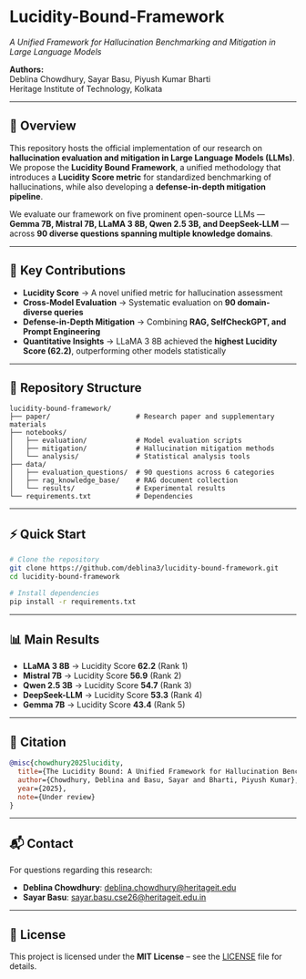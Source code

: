 # **Lucidity-Bound-Framework**  
*A Unified Framework for Hallucination Benchmarking and Mitigation in Large Language Models*  

**Authors:**  
Deblina Chowdhury, Sayar Basu, Piyush Kumar Bharti  
Heritage Institute of Technology, Kolkata  

---

## 📘 Overview  

This repository hosts the official implementation of our research on **hallucination evaluation and mitigation in Large Language Models (LLMs)**. We propose the **Lucidity Bound Framework**, a unified methodology that introduces a **Lucidity Score metric** for standardized benchmarking of hallucinations, while also developing a **defense-in-depth mitigation pipeline**.  

We evaluate our framework on five prominent open-source LLMs — **Gemma 7B, Mistral 7B, LLaMA 3 8B, Qwen 2.5 3B, and DeepSeek-LLM** — across **90 diverse questions spanning multiple knowledge domains**.  

---

## 🚀 Key Contributions  

- **Lucidity Score** → A novel unified metric for hallucination assessment  
- **Cross-Model Evaluation** → Systematic evaluation on **90 domain-diverse queries**  
- **Defense-in-Depth Mitigation** → Combining **RAG, SelfCheckGPT, and Prompt Engineering**  
- **Quantitative Insights** → LLaMA 3 8B achieved the **highest Lucidity Score (62.2)**, outperforming other models statistically  

---

## 📂 Repository Structure  

```
lucidity-bound-framework/
├── paper/                     # Research paper and supplementary materials
├── notebooks/                 
│   ├── evaluation/            # Model evaluation scripts
│   ├── mitigation/            # Hallucination mitigation methods
│   └── analysis/              # Statistical analysis tools
├── data/                      
│   ├── evaluation_questions/  # 90 questions across 6 categories
│   ├── rag_knowledge_base/    # RAG document collection
│   └── results/               # Experimental results
└── requirements.txt           # Dependencies
```

---

## ⚡ Quick Start  

```bash
# Clone the repository
git clone https://github.com/deblina3/lucidity-bound-framework.git
cd lucidity-bound-framework

# Install dependencies
pip install -r requirements.txt
```

---

## 📊 Main Results  

- **LLaMA 3 8B** → Lucidity Score **62.2** (Rank 1)  
- **Mistral 7B** → Lucidity Score **56.9** (Rank 2)  
- **Qwen 2.5 3B** → Lucidity Score **54.7** (Rank 3)  
- **DeepSeek-LLM** → Lucidity Score **53.3** (Rank 4)  
- **Gemma 7B** → Lucidity Score **43.4** (Rank 5)  

---

## 📖 Citation  

```bibtex
@misc{chowdhury2025lucidity,
  title={The Lucidity Bound: A Unified Framework for Hallucination Benchmarking and Mitigation in Large Language Models},
  author={Chowdhury, Deblina and Basu, Sayar and Bharti, Piyush Kumar},
  year={2025},
  note={Under review}
}
```

---

## 📬 Contact  

For questions regarding this research:  
- **Deblina Chowdhury**: deblina.chowdhury@heritageit.edu  
- **Sayar Basu**: sayar.basu.cse26@heritageit.edu.in  

---

## 📜 License  

This project is licensed under the **MIT License** – see the [LICENSE](LICENSE) file for details.  
